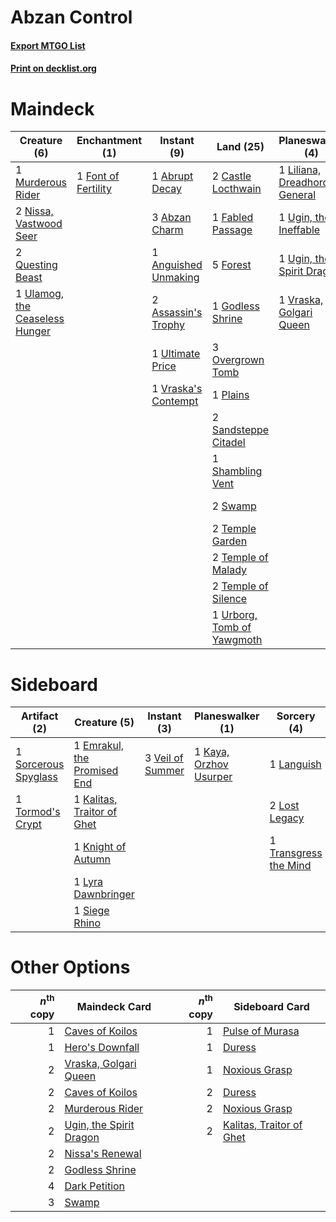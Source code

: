 # Abzan Control

#### [Export MTGO List](../collection/Abzan%20Control/Abzan%20Control.txt)
#### [Print on decklist.org](http://decklist.org/?deckmain=1%09Abrupt%20Decay%0A3%09Abzan%20Charm%0A1%09Anguished%20Unmaking%0A2%09Assassin's%20Trophy%0A2%09Castle%20Locthwain%0A1%09Collective%20Brutality%0A1%09Crux%20of%20Fate%0A3%09Dark%20Petition%0A1%09Fabled%20Passage%0A1%09Font%20of%20Fertility%0A5%09Forest%0A1%09Godless%20Shrine%0A2%09Languish%0A1%09Liliana,%20Dreadhorde%20General%0A1%09Murderous%20Rider%0A1%09Nissa's%20Pilgrimage%0A1%09Nissa's%20Renewal%0A2%09Nissa,%20Vastwood%20Seer%0A3%09Overgrown%20Tomb%0A1%09Plains%0A2%09Questing%20Beast%0A2%09Sandsteppe%20Citadel%0A1%09Seasons%20Past%0A1%09Shambling%20Vent%0A2%09Swamp%0A2%09Temple%20Garden%0A2%09Temple%20of%20Malady%0A2%09Temple%20of%20Silence%0A4%09Thoughtseize%0A1%09Transgress%20the%20Mind%0A1%09Ugin,%20the%20Ineffable%0A1%09Ugin,%20the%20Spirit%20Dragon%0A1%09Ulamog,%20the%20Ceaseless%20Hunger%0A1%09Ultimate%20Price%0A1%09Urborg,%20Tomb%20of%20Yawgmoth%0A1%09Vraska's%20Contempt%0A1%09Vraska,%20Golgari%20Queen&deckside=1%09Emrakul,%20the%20Promised%20End%0A1%09Kalitas,%20Traitor%20of%20Ghet%0A1%09Kaya,%20Orzhov%20Usurper%0A1%09Knight%20of%20Autumn%0A1%09Languish%0A2%09Lost%20Legacy%0A1%09Lyra%20Dawnbringer%0A1%09Siege%20Rhino%0A1%09Sorcerous%20Spyglass%0A1%09Tormod's%20Crypt%0A1%09Transgress%20the%20Mind%0A3%09Veil%20of%20Summer)
# Maindeck

|                                              Creature (6)                                               |                                       Enchantment (1)                                        |                                          Instant (9)                                          |                                              Land (25)                                              |                                            Planeswalker (4)                                            |                                          Sorcery (15)                                           |
|---------------------------------------------------------------------------------------------------------|----------------------------------------------------------------------------------------------|-----------------------------------------------------------------------------------------------|-----------------------------------------------------------------------------------------------------|--------------------------------------------------------------------------------------------------------|-------------------------------------------------------------------------------------------------|
|1 [Murderous Rider](http://gatherer.wizards.com/Pages/Card/Details.aspx?multiverseid=473059)             |1 [Font of Fertility](http://gatherer.wizards.com/Pages/Card/Details.aspx?multiverseid=380417)|1 [Abrupt Decay](http://gatherer.wizards.com/Pages/Card/Details.aspx?multiverseid=456061)      |2 [Castle Locthwain](http://gatherer.wizards.com/Pages/Card/Details.aspx?multiverseid=473203)        |1 [Liliana, Dreadhorde General](http://gatherer.wizards.com/Pages/Card/Details.aspx?multiverseid=461024)|1 [Collective Brutality](http://gatherer.wizards.com/Pages/Card/Details.aspx?multiverseid=414380)|
|2 [Nissa, Vastwood Seer](http://gatherer.wizards.com/Pages/Card/Details.aspx?multiverseid=398438)        |                                                                                              |3 [Abzan Charm](http://gatherer.wizards.com/Pages/Card/Details.aspx?multiverseid=420794)       |1 [Fabled Passage](http://gatherer.wizards.com/Pages/Card/Details.aspx?multiverseid=473206)          |1 [Ugin, the Ineffable](http://gatherer.wizards.com/Pages/Card/Details.aspx?multiverseid=460929)        |1 [Crux of Fate](http://gatherer.wizards.com/Pages/Card/Details.aspx?multiverseid=433039)        |
|2 [Questing Beast](http://gatherer.wizards.com/Pages/Card/Details.aspx?multiverseid=473133)              |                                                                                              |1 [Anguished Unmaking](http://gatherer.wizards.com/Pages/Card/Details.aspx?multiverseid=410006)|5 [Forest](http://gatherer.wizards.com/Pages/Card/Details.aspx?multiverseid=439860)                  |1 [Ugin, the Spirit Dragon](http://gatherer.wizards.com/Pages/Card/Details.aspx?multiverseid=391948)    |3 [Dark Petition](http://gatherer.wizards.com/Pages/Card/Details.aspx?multiverseid=398525)       |
|1 [Ulamog, the Ceaseless Hunger](http://gatherer.wizards.com/Pages/Card/Details.aspx?multiverseid=402079)|                                                                                              |2 [Assassin's Trophy](http://gatherer.wizards.com/Pages/Card/Details.aspx?multiverseid=452902) |1 [Godless Shrine](http://gatherer.wizards.com/Pages/Card/Details.aspx?multiverseid=405099)          |1 [Vraska, Golgari Queen](http://gatherer.wizards.com/Pages/Card/Details.aspx?multiverseid=452963)      |2 [Languish](http://gatherer.wizards.com/Pages/Card/Details.aspx?multiverseid=420731)            |
|                                                                                                         |                                                                                              |1 [Ultimate Price](http://gatherer.wizards.com/Pages/Card/Details.aspx?multiverseid=394735)    |3 [Overgrown Tomb](http://gatherer.wizards.com/Pages/Card/Details.aspx?multiverseid=405103)          |                                                                                                        |1 [Nissa's Pilgrimage](http://gatherer.wizards.com/Pages/Card/Details.aspx?multiverseid=433087)  |
|                                                                                                         |                                                                                              |1 [Vraska's Contempt](http://gatherer.wizards.com/Pages/Card/Details.aspx?multiverseid=435283) |1 [Plains](http://gatherer.wizards.com/Pages/Card/Details.aspx?multiverseid=439856)                  |                                                                                                        |1 [Nissa's Renewal](http://gatherer.wizards.com/Pages/Card/Details.aspx?multiverseid=401969)     |
|                                                                                                         |                                                                                              |                                                                                               |2 [Sandsteppe Citadel](http://gatherer.wizards.com/Pages/Card/Details.aspx?multiverseid=420937)      |                                                                                                        |1 [Seasons Past](http://gatherer.wizards.com/Pages/Card/Details.aspx?multiverseid=409989)        |
|                                                                                                         |                                                                                              |                                                                                               |1 [Shambling Vent](http://gatherer.wizards.com/Pages/Card/Details.aspx?multiverseid=402031)          |                                                                                                        |4 [Thoughtseize](http://gatherer.wizards.com/Pages/Card/Details.aspx?multiverseid=438676)        |
|                                                                                                         |                                                                                              |                                                                                               |2 [Swamp](http://gatherer.wizards.com/Pages/Card/Details.aspx?multiverseid=439858)                   |                                                                                                        |1 [Transgress the Mind](http://gatherer.wizards.com/Pages/Card/Details.aspx?multiverseid=402075) |
|                                                                                                         |                                                                                              |                                                                                               |2 [Temple Garden](http://gatherer.wizards.com/Pages/Card/Details.aspx?multiverseid=405112)           |                                                                                                        |                                                                                                 |
|                                                                                                         |                                                                                              |                                                                                               |2 [Temple of Malady](http://gatherer.wizards.com/Pages/Card/Details.aspx?multiverseid=380515)        |                                                                                                        |                                                                                                 |
|                                                                                                         |                                                                                              |                                                                                               |2 [Temple of Silence](http://gatherer.wizards.com/Pages/Card/Details.aspx?multiverseid=373522)       |                                                                                                        |                                                                                                 |
|                                                                                                         |                                                                                              |                                                                                               |1 [Urborg, Tomb of Yawgmoth](http://gatherer.wizards.com/Pages/Card/Details.aspx?multiverseid=383425)|                                                                                                        |                                                                                                 |


# Sideboard

|                                         Artifact (2)                                          |                                             Creature (5)                                             |                                        Instant (3)                                        |                                        Planeswalker (1)                                         |                                          Sorcery (4)                                           |
|-----------------------------------------------------------------------------------------------|------------------------------------------------------------------------------------------------------|-------------------------------------------------------------------------------------------|-------------------------------------------------------------------------------------------------|------------------------------------------------------------------------------------------------|
|1 [Sorcerous Spyglass](http://gatherer.wizards.com/Pages/Card/Details.aspx?multiverseid=435407)|1 [Emrakul, the Promised End](http://gatherer.wizards.com/Pages/Card/Details.aspx?multiverseid=414295)|3 [Veil of Summer](http://gatherer.wizards.com/Pages/Card/Details.aspx?multiverseid=466952)|1 [Kaya, Orzhov Usurper](http://gatherer.wizards.com/Pages/Card/Details.aspx?multiverseid=460129)|1 [Languish](http://gatherer.wizards.com/Pages/Card/Details.aspx?multiverseid=420731)           |
|1 [Tormod's Crypt](http://gatherer.wizards.com/Pages/Card/Details.aspx?multiverseid=389723)    |1 [Kalitas, Traitor of Ghet](http://gatherer.wizards.com/Pages/Card/Details.aspx?multiverseid=407596) |                                                                                           |                                                                                                 |2 [Lost Legacy](http://gatherer.wizards.com/Pages/Card/Details.aspx?multiverseid=417661)        |
|                                                                                               |1 [Knight of Autumn](http://gatherer.wizards.com/Pages/Card/Details.aspx?multiverseid=452933)         |                                                                                           |                                                                                                 |1 [Transgress the Mind](http://gatherer.wizards.com/Pages/Card/Details.aspx?multiverseid=402075)|
|                                                                                               |1 [Lyra Dawnbringer](http://gatherer.wizards.com/Pages/Card/Details.aspx?multiverseid=442914)         |                                                                                           |                                                                                                 |                                                                                                |
|                                                                                               |1 [Siege Rhino](http://gatherer.wizards.com/Pages/Card/Details.aspx?multiverseid=386666)              |                                                                                           |                                                                                                 |                                                                                                |


# Other Options

|*n*<sup>th</sup> copy|                                          Maindeck Card                                           |*n*<sup>th</sup> copy|                                          Sideboard Card                                           |
|--------------------:|--------------------------------------------------------------------------------------------------|--------------------:|---------------------------------------------------------------------------------------------------|
|                    1|[Caves of Koilos](http://gatherer.wizards.com/Pages/Card/Details.aspx?multiverseid=129497)        |                    1|[Pulse of Murasa](http://gatherer.wizards.com/Pages/Card/Details.aspx?multiverseid=446177)         |
|                    1|[Hero's Downfall](http://gatherer.wizards.com/Pages/Card/Details.aspx?multiverseid=373575)        |                    1|[Duress](http://gatherer.wizards.com/Pages/Card/Details.aspx?multiverseid=14557)                   |
|                    2|[Vraska, Golgari Queen](http://gatherer.wizards.com/Pages/Card/Details.aspx?multiverseid=452963)  |                    1|[Noxious Grasp](http://gatherer.wizards.com/Pages/Card/Details.aspx?multiverseid=466864)           |
|                    2|[Caves of Koilos](http://gatherer.wizards.com/Pages/Card/Details.aspx?multiverseid=129497)        |                    2|[Duress](http://gatherer.wizards.com/Pages/Card/Details.aspx?multiverseid=14557)                   |
|                    2|[Murderous Rider](http://gatherer.wizards.com/Pages/Card/Details.aspx?multiverseid=473059)        |                    2|[Noxious Grasp](http://gatherer.wizards.com/Pages/Card/Details.aspx?multiverseid=466864)           |
|                    2|[Ugin, the Spirit Dragon](http://gatherer.wizards.com/Pages/Card/Details.aspx?multiverseid=391948)|                    2|[Kalitas, Traitor of Ghet](http://gatherer.wizards.com/Pages/Card/Details.aspx?multiverseid=407596)|
|                    2|[Nissa's Renewal](http://gatherer.wizards.com/Pages/Card/Details.aspx?multiverseid=401969)        |                     |                                                                                                   |
|                    2|[Godless Shrine](http://gatherer.wizards.com/Pages/Card/Details.aspx?multiverseid=405099)         |                     |                                                                                                   |
|                    4|[Dark Petition](http://gatherer.wizards.com/Pages/Card/Details.aspx?multiverseid=398525)          |                     |                                                                                                   |
|                    3|[Swamp](http://gatherer.wizards.com/Pages/Card/Details.aspx?multiverseid=439858)                  |                     |                                                                                                   |


